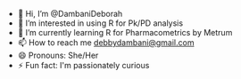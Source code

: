 - 👋 Hi, I’m @DambaniDeborah
- 👀 I’m interested in using R for Pk/PD analysis
- 🌱 I’m currently learning R for Pharmacometrics by Metrum
- 📫 How to reach me debbydambani@gmail.com
- 😄 Pronouns: She/Her
- ⚡ Fun fact: I'm passionately curious

<!---
DambaniDeborah/DambaniDeborah is a ✨ special ✨ repository because its `README.md` (this file) appears on your GitHub profile.
You can click the Preview link to take a look at your changes.
--->
